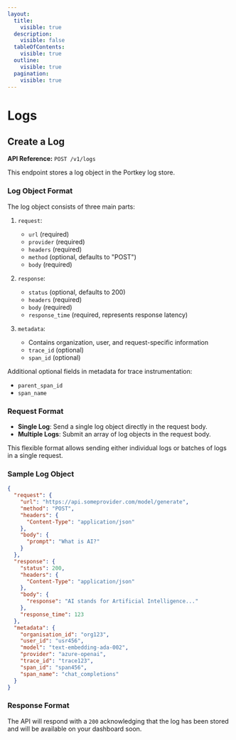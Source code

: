 ```yaml
---
layout:
  title:
    visible: true
  description:
    visible: false
  tableOfContents:
    visible: true
  outline:
    visible: true
  pagination:
    visible: true
---
```


# Logs

## Create a Log

**API Reference:** `POST /v1/logs`

This endpoint stores a log object in the Portkey log store.

### Log Object Format

The log object consists of three main parts:

1. `request`:
   - `url` (required)
   - `provider` (required)
   - `headers` (required)
   - `method` (optional, defaults to "POST")
   - `body` (required)

2. `response`:
   - `status` (optional, defaults to 200)
   - `headers` (required)
   - `body` (required)
   - `response_time` (required, represents response latency)

3. `metadata`:
   - Contains organization, user, and request-specific information
   - `trace_id` (optional)
   - `span_id` (optional)

Additional optional fields in metadata for trace instrumentation:
- `parent_span_id`
- `span_name`

### Request Format

- **Single Log**: Send a single log object directly in the request body.
- **Multiple Logs**: Submit an array of log objects in the request body.

This flexible format allows sending either individual logs or batches of logs in a single request.

### Sample Log Object

```json
{
  "request": {
    "url": "https://api.someprovider.com/model/generate",
    "method": "POST",
    "headers": {
      "Content-Type": "application/json"
    },
    "body": {
      "prompt": "What is AI?"
    }
  },
  "response": {
    "status": 200,
    "headers": {
      "Content-Type": "application/json"
    },
    "body": {
      "response": "AI stands for Artificial Intelligence..."
    },
    "response_time": 123
  },
  "metadata": {
    "organisation_id": "org123",
    "user_id": "usr456",
    "model": "text-embedding-ada-002",
    "provider": "azure-openai",
    "trace_id": "trace123",
    "span_id": "span456",
    "span_name": "chat_completions"
  }
}
```
### Response Format

The API will respond with a `200` acknowledging that the log has been stored and will be available on your dashboard soon.

